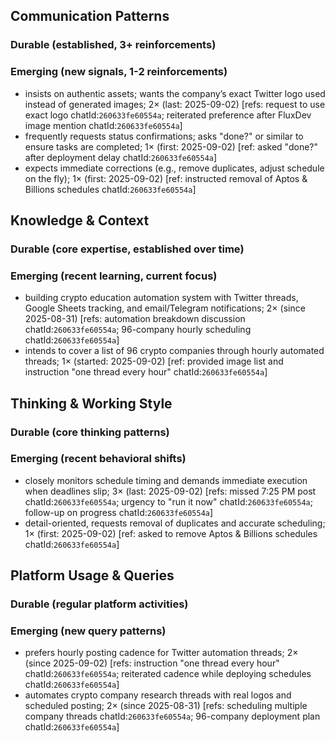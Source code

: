 ## Communication Patterns
### Durable (established, 3+ reinforcements)

### Emerging (new signals, 1-2 reinforcements)
- insists on authentic assets; wants the company’s exact Twitter logo used instead of generated images; 2× (last: 2025-09-02) [refs: request to use exact logo chatId:`260633fe60554a`; reiterated preference after FluxDev image mention chatId:`260633fe60554a`]
- frequently requests status confirmations; asks "done?" or similar to ensure tasks are completed; 1× (first: 2025-09-02) [ref: asked "done?" after deployment delay chatId:`260633fe60554a`]
- expects immediate corrections (e.g., remove duplicates, adjust schedule on the fly); 1× (first: 2025-09-02) [ref: instructed removal of Aptos & Billions schedules chatId:`260633fe60554a`]

## Knowledge & Context
### Durable (core expertise, established over time)

### Emerging (recent learning, current focus)  
- building crypto education automation system with Twitter threads, Google Sheets tracking, and email/Telegram notifications; 2× (since 2025-08-31) [refs: automation breakdown discussion chatId:`260633fe60554a`; 96-company hourly scheduling chatId:`260633fe60554a`]
- intends to cover a list of 96 crypto companies through hourly automated threads; 1× (started: 2025-09-02) [ref: provided image list and instruction "one thread every hour" chatId:`260633fe60554a`]

## Thinking & Working Style
### Durable (core thinking patterns)

### Emerging (recent behavioral shifts)
- closely monitors schedule timing and demands immediate execution when deadlines slip; 3× (last: 2025-09-02) [refs: missed 7:25 PM post chatId:`260633fe60554a`; urgency to "run it now" chatId:`260633fe60554a`; follow-up on progress chatId:`260633fe60554a`]
- detail-oriented, requests removal of duplicates and accurate scheduling; 1× (first: 2025-09-02) [ref: asked to remove Aptos & Billions schedules chatId:`260633fe60554a`]

## Platform Usage & Queries
### Durable (regular platform activities)

### Emerging (new query patterns)
- prefers hourly posting cadence for Twitter automation threads; 2× (since 2025-09-02) [refs: instruction "one thread every hour" chatId:`260633fe60554a`; reiterated cadence while deploying schedules chatId:`260633fe60554a`]
- automates crypto company research threads with real logos and scheduled posting; 2× (since 2025-08-31) [refs: scheduling multiple company threads chatId:`260633fe60554a`; 96-company deployment plan chatId:`260633fe60554a`]
